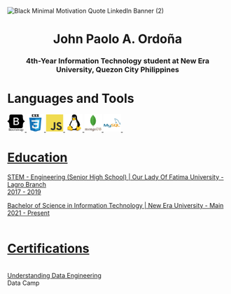 ![Black Minimal Motivation Quote LinkedIn Banner (2)](https://github.com/johnpaolo16/John-Paolo-Ordona/assets/148620296/8c21bb36-08cc-4e23-b85e-b1255a082b0a)


<h1 align="center">John Paolo A. Ordoña</h1>

<p align="center">
    
</p>





<h3 align="center">4th-Year Information Technology student at New Era University, Quezon City Philippines</h3>


<h1 align="left">Languages and Tools</h1>
<p align="left"> <a href="https://getbootstrap.com" target="_blank" rel="noreferrer"> <img src="https://raw.githubusercontent.com/devicons/devicon/master/icons/bootstrap/bootstrap-plain-wordmark.svg" alt="bootstrap" width="40" height="40"/> </a> <a href="https://www.w3schools.com/css/" target="_blank" rel="noreferrer"> <img src="https://raw.githubusercontent.com/devicons/devicon/master/icons/css3/css3-original-wordmark.svg" alt="css3" width="40" height="40"/> </a> <a href="https://git-scm.com/" target="_blank" src="https://raw.githubusercontent.com/devicons/devicon/master/icons/html5/html5-original-wordmark.svg" alt="html5" width="40" height="40"/> </a> <a href="https://www.adobe.com/in/products/illustrator.html" target="_blank" rel="noreferrer"> <img src="https://raw.githubusercontent.com/devicons/devicon/master/icons/javascript/javascript-original.svg" alt="javascript" width="40" height="40"/> </a> <a href="https://www.linux.org/" target="_blank" rel="noreferrer"> <img src="https://raw.githubusercontent.com/devicons/devicon/master/icons/linux/linux-original.svg" alt="linux" width="40" height="40"/> </a> <a href="https://www.mongodb.com/" target="_blank" rel="noreferrer"> <img src="https://raw.githubusercontent.com/devicons/devicon/master/icons/mongodb/mongodb-original-wordmark.svg" alt="mongodb" width="40" height="40"/> </a> <a href="https://www.mysql.com/" target="_blank" rel="noreferrer"> <img src="https://raw.githubusercontent.com/devicons/devicon/master/icons/mysql/mysql-original-wordmark.svg" alt="mysql" width="40" height="40"/> </a> <a href="https://www.photoshop.com/en" target="_blank" rel="noreferrer"> <img                                              </a> </p>
<h1 align="left">Education</h1>
<p align="left">STEM - Engineering (Senior High School) | Our Lady Of Fatima University - Lagro Branch <br>
2017 - 2019 <br></p>
<p align="left">Bachelor of Science in Information Technology | New Era University - Main <br>
2021 - Present <br><br></p>

<h1 align="left">Certifications</h1>
<p align ="left"><a href="https://www.datacamp.com/completed/statement-of-accomplishment/course/ff5f32baaabbf8e47ee3b3408b411686a1f27b49" ><br>Understanding Data Engineering</a> <br>
                   Data Camp<br>
                   </center></p>

                  

